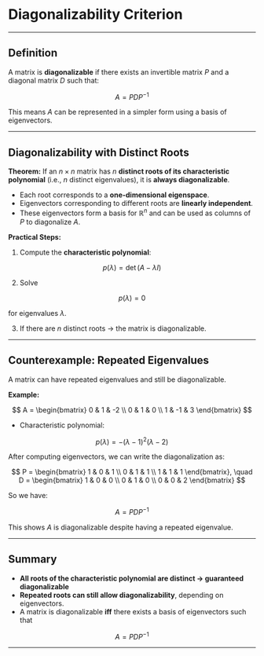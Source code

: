 <!-- File: mathematics/linear_algebra/diagonalizability_criterion.md -->

# Diagonalizability Criterion

---

## Definition

A matrix is **diagonalizable** if there exists an invertible matrix $P$ and a diagonal matrix $D$ such that:

$$
A = P D P^{-1}
$$

This means $A$ can be represented in a simpler form using a basis of eigenvectors.

---

## Diagonalizability with Distinct Roots

**Theorem:**
If an $n \times n$ matrix has $n$ **distinct roots of its characteristic polynomial** (i.e., $n$ distinct eigenvalues), it is **always diagonalizable**.

* Each root corresponds to a **one-dimensional eigenspace**.
* Eigenvectors corresponding to different roots are **linearly independent**.
* These eigenvectors form a basis for $\mathbb{R}^n$ and can be used as columns of $P$ to diagonalize $A$.

**Practical Steps:**

1. Compute the **characteristic polynomial**:

$$
p(\lambda) = \det(A - \lambda I)
$$

2. Solve

$$
p(\lambda) = 0
$$

for eigenvalues $\lambda$.

3. If there are $n$ distinct roots → the matrix is diagonalizable.

---

## Counterexample: Repeated Eigenvalues

A matrix can have repeated eigenvalues and still be diagonalizable.

**Example:**

$$
A = 
\begin{bmatrix}
0 & 1 & -2 \\
0 & 1 & 0 \\
1 & -1 & 3
\end{bmatrix}
$$

* Characteristic polynomial:

$$
p(\lambda) = -(\lambda - 1)^2(\lambda - 2)
$$

After computing eigenvectors, we can write the diagonalization as:

$$
P = 
\begin{bmatrix}
1 & 0 & 1 \\
0 & 1 & 1 \\
1 & 1 & 1
\end{bmatrix}, 
\quad
D = 
\begin{bmatrix}
1 & 0 & 0 \\
0 & 1 & 0 \\
0 & 0 & 2
\end{bmatrix}
$$

So we have:

$$
A = P D P^{-1}
$$

This shows $A$ is diagonalizable despite having a repeated eigenvalue.

---

## Summary

* **All roots of the characteristic polynomial are distinct → guaranteed diagonalizable**
* **Repeated roots can still allow diagonalizability**, depending on eigenvectors.
* A matrix is diagonalizable **iff** there exists a basis of eigenvectors such that

$$
A = P D P^{-1}
$$

---
